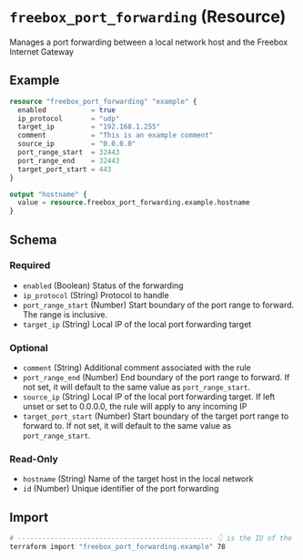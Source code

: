 # `freebox_port_forwarding` (Resource)

Manages a port forwarding between a local network host and the Freebox Internet Gateway

## Example

```terraform
resource "freebox_port_forwarding" "example" {
  enabled           = true
  ip_protocol       = "udp"
  target_ip         = "192.168.1.255"
  comment           = "This is an example comment"
  source_ip         = "0.0.0.0"
  port_range_start  = 32443
  port_range_end    = 32443
  target_port_start = 443
}

output "hostname" {
  value = resource.freebox_port_forwarding.example.hostname
}
```

<!-- schema generated by tfplugindocs -->
## Schema

### Required

- `enabled` (Boolean) Status of the forwarding
- `ip_protocol` (String) Protocol to handle
- `port_range_start` (Number) Start boundary of the port range to forward. The range is inclusive.
- `target_ip` (String) Local IP of the local port forwarding target

### Optional

- `comment` (String) Additional comment associated with the rule
- `port_range_end` (Number) End boundary of the port range to forward. If not set, it will default to the same value as `port_range_start`.
- `source_ip` (String) Local IP of the local port forwarding target. If left unset or set to 0.0.0.0, the rule will apply to any incoming IP
- `target_port_start` (Number) Start boundary of the target port range to forward to. If not set, it will default to the same value as `port_range_start`.

### Read-Only

- `hostname` (String) Name of the target host in the local network
- `id` (Number) Unique identifier of the port forwarding

## Import

```sh
# ------------------------------------------------ 👇 is the ID of the virtual machine
terraform import "freebox_port_forwarding.example" 78
```
